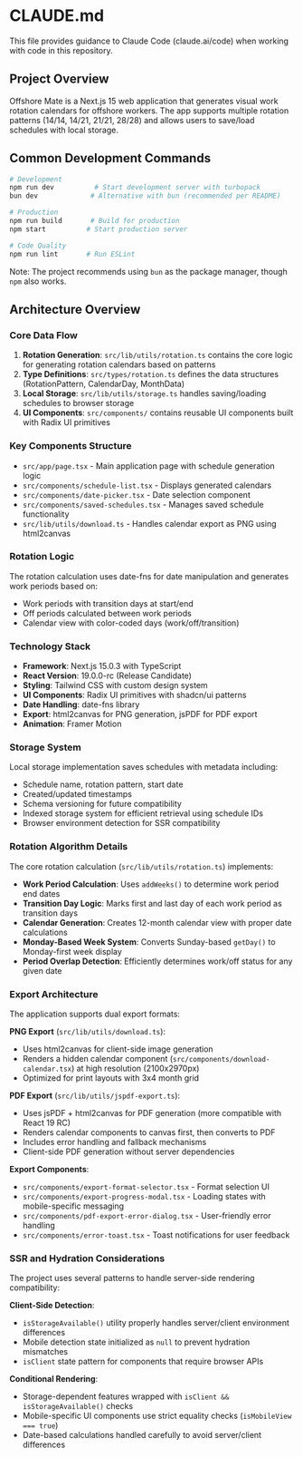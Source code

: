 # CLAUDE.md

This file provides guidance to Claude Code (claude.ai/code) when working with code in this repository.

## Project Overview

Offshore Mate is a Next.js 15 web application that generates visual work rotation calendars for offshore workers. The app supports multiple rotation patterns (14/14, 14/21, 21/21, 28/28) and allows users to save/load schedules with local storage.

## Common Development Commands

```bash
# Development
npm run dev          # Start development server with turbopack
bun dev             # Alternative with bun (recommended per README)

# Production
npm run build       # Build for production
npm start          # Start production server

# Code Quality
npm run lint       # Run ESLint
```

Note: The project recommends using `bun` as the package manager, though `npm` also works.

## Architecture Overview

### Core Data Flow
1. **Rotation Generation**: `src/lib/utils/rotation.ts` contains the core logic for generating rotation calendars based on patterns
2. **Type Definitions**: `src/types/rotation.ts` defines the data structures (RotationPattern, CalendarDay, MonthData)
3. **Local Storage**: `src/lib/utils/storage.ts` handles saving/loading schedules to browser storage
4. **UI Components**: `src/components/` contains reusable UI components built with Radix UI primitives

### Key Components Structure
- `src/app/page.tsx` - Main application page with schedule generation logic
- `src/components/schedule-list.tsx` - Displays generated calendars
- `src/components/date-picker.tsx` - Date selection component
- `src/components/saved-schedules.tsx` - Manages saved schedule functionality
- `src/lib/utils/download.ts` - Handles calendar export as PNG using html2canvas

### Rotation Logic
The rotation calculation uses date-fns for date manipulation and generates work periods based on:
- Work periods with transition days at start/end
- Off periods calculated between work periods
- Calendar view with color-coded days (work/off/transition)

### Technology Stack
- **Framework**: Next.js 15.0.3 with TypeScript
- **React Version**: 19.0.0-rc (Release Candidate)
- **Styling**: Tailwind CSS with custom design system
- **UI Components**: Radix UI primitives with shadcn/ui patterns
- **Date Handling**: date-fns library
- **Export**: html2canvas for PNG generation, jsPDF for PDF export
- **Animation**: Framer Motion

### Storage System
Local storage implementation saves schedules with metadata including:
- Schedule name, rotation pattern, start date
- Created/updated timestamps
- Schema versioning for future compatibility
- Indexed storage system for efficient retrieval using schedule IDs
- Browser environment detection for SSR compatibility

### Rotation Algorithm Details
The core rotation calculation (`src/lib/utils/rotation.ts`) implements:
- **Work Period Calculation**: Uses `addWeeks()` to determine work period end dates
- **Transition Day Logic**: Marks first and last day of each work period as transition days
- **Calendar Generation**: Creates 12-month calendar view with proper date calculations
- **Monday-Based Week System**: Converts Sunday-based `getDay()` to Monday-first week display
- **Period Overlap Detection**: Efficiently determines work/off status for any given date

### Export Architecture
The application supports dual export formats:

**PNG Export** (`src/lib/utils/download.ts`):
- Uses html2canvas for client-side image generation
- Renders a hidden calendar component (`src/components/download-calendar.tsx`) at high resolution (2100x2970px)
- Optimized for print layouts with 3x4 month grid

**PDF Export** (`src/lib/utils/jspdf-export.ts`):
- Uses jsPDF + html2canvas for PDF generation (more compatible with React 19 RC)
- Renders calendar components to canvas first, then converts to PDF
- Includes error handling and fallback mechanisms
- Client-side PDF generation without server dependencies

**Export Components**:
- `src/components/export-format-selector.tsx` - Format selection UI
- `src/components/export-progress-modal.tsx` - Loading states with mobile-specific messaging
- `src/components/pdf-export-error-dialog.tsx` - User-friendly error handling
- `src/components/error-toast.tsx` - Toast notifications for user feedback

### SSR and Hydration Considerations
The project uses several patterns to handle server-side rendering compatibility:

**Client-Side Detection**:
- `isStorageAvailable()` utility properly handles server/client environment differences
- Mobile detection state initialized as `null` to prevent hydration mismatches
- `isClient` state pattern for components that require browser APIs

**Conditional Rendering**:
- Storage-dependent features wrapped with `isClient && isStorageAvailable()` checks
- Mobile-specific UI components use strict equality checks (`isMobileView === true`)
- Date-based calculations handled carefully to avoid server/client differences
